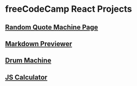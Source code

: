 # freeCodeCamp React Projects

## [Random Quote Machine Page](https://megurukiss.github.io/freeCodeCamp-ReactProjects/random-quote-machine/)

## [Markdown Previewer](https://megurukiss.github.io/freeCodeCamp-ReactProjects/markdown-previewer/)

## [Drum Machine](https://megurukiss.github.io/freeCodeCamp-ReactProjects/drum-machine/)

## [JS Calculator](https://megurukiss.github.io/freeCodeCamp-ReactProjects/javascript-calculator/)
